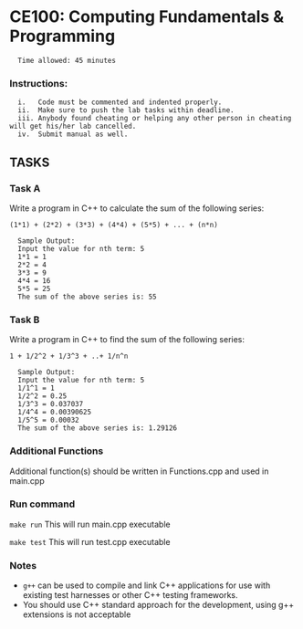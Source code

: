 # CE100: Computing Fundamentals & Programming 

      Time allowed: 45 minutes 

### Instructions:

      i.   Code must be commented and indented properly.
      ii.  Make sure to push the lab tasks within deadline.
      iii. Anybody found cheating or helping any other person in cheating will get his/her lab cancelled.
      iv.  Submit manual as well. 


## TASKS

### Task A

Write a program in C++ to calculate the sum of the following series:

`(1*1) + (2*2) + (3*3) + (4*4) + (5*5) + ... + (n*n)` 

      Sample Output:
      Input the value for nth term: 5
      1*1 = 1
      2*2 = 4
      3*3 = 9
      4*4 = 16
      5*5 = 25
      The sum of the above series is: 55

### Task B

Write a program in C++ to find the sum of the following series:

`1 + 1/2^2 + 1/3^3 + ..+ 1/n^n` 

      Sample Output:
      Input the value for nth term: 5
      1/1^1 = 1
      1/2^2 = 0.25
      1/3^3 = 0.037037
      1/4^4 = 0.00390625
      1/5^5 = 0.00032
      The sum of the above series is: 1.29126


      
### Additional Functions

Additional function(s) should be written in Functions.cpp and used in main.cpp


### Run command

`make run`  This will run main.cpp executable 

`make test` This will run test.cpp executable


### Notes

- `g++` can be used to compile and link C++ applications for use with existing test harnesses or other C++ testing frameworks.
- You should use C++ standard approach for the development, using g++ extensions is not acceptable 


